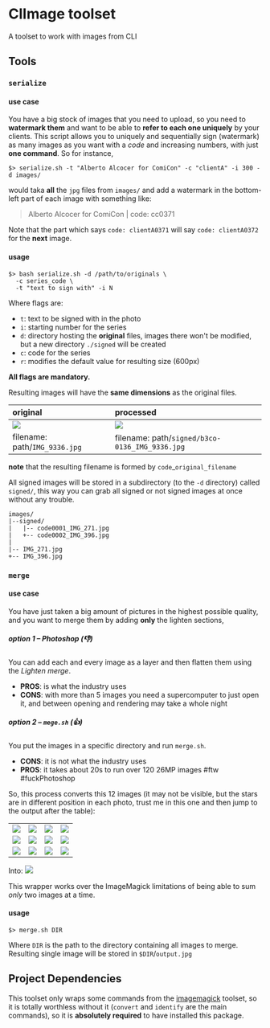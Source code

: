 # ClImage toolset
A toolset to work with images from CLI

## Tools

### `serialize`

#### use case
You have a big stock of images that you need to upload, so you need to **watermark them** and want to be able to **refer to each one uniquely** by your clients. This script allows you to uniquely and sequentially sign (watermark) as many images as you want with a _code_ and increasing numbers, with just **one command**. So for instance,

`$> serialize.sh -t "Alberto Alcocer for ComiCon" -c "clientA" -i 300 -d images/`

would taka **all** the `jpg` files from `images/` and add a watermark in the bottom-left part of each image with something like:

> Alberto Alcocer for ComiCon | code: cc0371

Note that the part which says `code: clientA0371` will say `code: clientA0372` for the **next** image.


#### usage

```
$> bash serialize.sh -d /path/to/originals \
  -c series_code \
  -t "text to sign with" -i N
```

Where flags are:
- `t`: text to be signed with in the photo
- `i`: starting number for the series
- `d`: directory hosting the **original** files, images there won't be modified, but a new directory `./signed` will be created
- `c`: code for the series
- `r`: modifies the default value for resulting size (600px)

**All flags are mandatory.**

Resulting images will have the **same dimensions** as the original files.

original|processed
:-------|:----|
![](http://b3co.com/wp-content/uploads/2017/07/IMG_9336.jpg) | ![](http://b3co.com/wp-content/uploads/2017/07/b3co-0136_IMG_9336.jpg)
filename: path/`IMG_9336.jpg` | filename: path/`signed/b3co-0136_IMG_9336.jpg`
**note** that the resulting filename is formed by `code`\_`original_filename`

All signed images will be stored in a subdirectory (to the `-d` directory) called `signed/`, this way you can grab all signed or not signed images at once without any trouble.

```
images/
|--signed/
|   |-- code0001_IMG_271.jpg
|   +-- code0002_IMG_396.jpg
|
|-- IMG_271.jpg
+-- IMG_396.jpg
```

### `merge`

#### use case
You have just taken a big amount of pictures in the highest possible quality, and you want to merge them by adding **only** the lighten sections,

##### option 1 – Photoshop (👎)

You can add each and every image as a layer and then flatten them using the _Lighten merge_.
- **PROS**: is what the industry uses
- **CONS**: with more than 5 images you need a supercomputer to just open it, and between opening and rendering may take a whole night

##### option 2 – `mege.sh` (👍)

You put the images in a specific directory and run `merge.sh`.
- **CONS**: it is not what the industry uses
- **PROS**: it takes about 20s to run over 120 26MP images #ftw #fuckPhotoshop

So, this process converts this 12 images (it may not be visible, but the stars are in different position in each photo, trust me in this one and then jump to the output after the table):

| | | | |
|-|-|-|-|
|![](http://b3co.com/wp-content/uploads/2017/07/IMG_9772.jpg)|![](http://b3co.com/wp-content/uploads/2017/07/IMG_9773.jpg)|![](http://b3co.com/wp-content/uploads/2017/07/IMG_9774.jpg)|![](http://b3co.com/wp-content/uploads/2017/07/IMG_9775.jpg)
|![](http://b3co.com/wp-content/uploads/2017/07/IMG_9776.jpg)|![](http://b3co.com/wp-content/uploads/2017/07/IMG_9777.jpg)|![](http://b3co.com/wp-content/uploads/2017/07/IMG_9778.jpg)|![](http://b3co.com/wp-content/uploads/2017/07/IMG_9779.jpg)
|![](http://b3co.com/wp-content/uploads/2017/07/IMG_9780.jpg)|![](http://b3co.com/wp-content/uploads/2017/07/IMG_9781.jpg)|![](http://b3co.com/wp-content/uploads/2017/07/IMG_9782.jpg)|![](http://b3co.com/wp-content/uploads/2017/07/IMG_9782.jpg)

Into:
![](http://b3co.com/wp-content/uploads/2017/07/output.jpg)


This wrapper works over the ImageMagick limitations of being able to sum _only_ two images at a time.

#### usage

`$> merge.sh DIR`

Where `DIR` is the path to the directory containing all images to merge. Resulting single image will be stored in `$DIR`/`output.jpg`

## Project Dependencies

This toolset only wraps some commands from the [imagemagick](http://imagemagick.org) toolset, so it is totally worthless without it (`convert` and `identify` are the main commands), so it is **absolutely required** to have installed this package.
